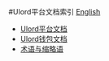 #Ulord平台文档索引
[English](ReadMe.md)

- [Ulord平台文档](ulord_paas_zh.md)
- [Ulord钱包文档](ulord_wallet_zh.md)
- [术语与缩略语](vocabulary.md)
